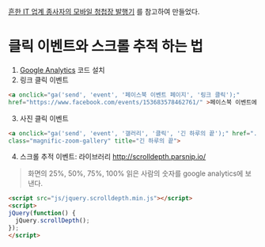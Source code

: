[흔한 IT 업계 종사자의 모바일 청첩장 발행기](https://brunch.co.kr/@cloud09/129)
를 참고하여 만들었다.

# 클릭 이벤트와 스크롤 추적 하는 법

1. [Google Analytics](https://analytics.google.com) 코드 설치
2. 링크 클릭 이벤트 
    
```html
<a onclick="ga('send', 'event', '페이스북 이벤트 페이지', '링크 클릭');" 
href="https://www.facebook.com/events/153683578462761/" >페이스북 이벤트에 댓글 달기</a>
```
  
3. 사진 클릭 이벤트 

```html
<a onclick="ga('send', 'event', '갤러리', '클릭', '긴 하루의 끝');" href="./images/g9.jpg" 
class="magnific-zoom-gallery" title="긴 하루의 끝">
```

4. 스크롤 추적 이벤트: 라이브러리 http://scrolldepth.parsnip.io/

> 화면의 25%, 50%, 75%, 100% 읽은 사람의 숫자를 google analytics에 보낸다.

```html
<script src="js/jquery.scrolldepth.min.js"></script>
<script>
jQuery(function() {
  jQuery.scrollDepth();
});
</script>
```
